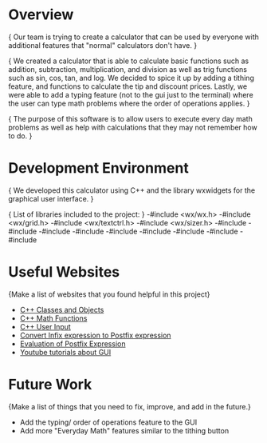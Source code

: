 # Overview

{ Our team is trying to create a calculator that can be used by everyone with additional features that "normal" calculators don't have.  }

{ We created a calculator that is able to calculate basic functions such as addition, subtraction, multiplication, and division as well as trig functions such as sin, cos, tan, and log. We decided to spice it up by adding a tithing feature, and functions to calculate the tip and discount prices. Lastly, we were able to add a typing feature (not to the gui just to the terminal) where the user can type math problems where the order of operations applies. }

{ The purpose of this software is to allow users to execute every day math problems as well as help with calculations that they may not remember how to do.  }


# Development Environment

{ We developed this calculator using C++ and the library wxwidgets for the graphical user interface. }

{ List of libraries included to the project: }
-#include <wx/wx.h>
-#include <wx/grid.h>
-#include <wx/textctrl.h>
-#include <wx/sizer.h>
-#include <stack>
-#include <string>
-#include <sstream>
-#include <cmath>
-#include <cctype>
-#include <stdexcept>
-#include <iostream>
-#include <map>
-#include <vector>


# Useful Websites

{Make a list of websites that you found helpful in this project}

- [C++ Classes and Objects](https://www.w3schools.com/cpp/cpp_classes.asp)
- [C++ Math Functions](https://www.w3schools.com/cpp/cpp_ref_math.asp)
- [C++ User Input](https://www.w3schools.com/cpp/cpp_user_input.asp)
- [Convert Infix expression to Postfix expression](https://www.geeksforgeeks.org/convert-infix-expression-to-postfix-expression/)
- [Evaluation of Postfix Expression](https://www.geeksforgeeks.org/evaluation-of-postfix-expression/)
- [Youtube tutorials about GUI](https://www.youtube.com)

# Future Work

{Make a list of things that you need to fix, improve, and add in the future.}

- Add the typing/ order of operations feature to the GUI
- Add more "Everyday Math" features similar to the tithing button